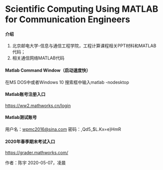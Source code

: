 # Scientific Computing Using MATLAB for Communication Engineers

#### 介绍
1. 北京邮电大学-信息与通信工程学院，工程计算课程相关PPT材料和MATLAB代码；
2. 相关通信网络MATLAB代码

#### Matlab Command Window（启动速度快）
在MS DOS中或者Windows 10 搜索框中输入matlab -nodesktop

#### Matlab账号注册入口
https://ww2.mathworks.cn/login

#### Matlab测试账号
用户名：wpmc2016@sina.com
密码：,Qd5_$L.Kx=e}HmR

#### 2020年春季期末考试入口
https://grader.mathworks.com/


作者：陈宇
2020-05-07，凌晨